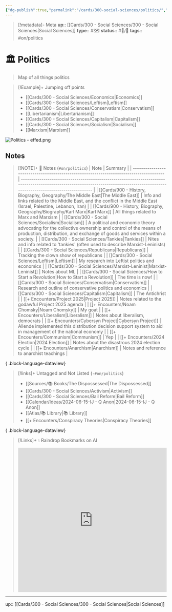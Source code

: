```yaml
---
{"dg-publish":true,"permalink":"/cards/300-social-sciences/politics/","title":"Politics"}
---
```


> [!metadata]- Meta
> **up**:: [[Cards/300 - Social Sciences/300 - Social Sciences\|Social Sciences]]
> **type**:: #🗺️ 
> **status**:: #📝/🌱 
> **tags**::  #on/politics 


# 🏛️ Politics

> Map of all things politics

> [!Example]+ Jumping off points
> - [[Cards/300 - Social Sciences/Economics\|Economics]]
> - [[Cards/300 - Social Sciences/Leftism\|Leftism]]
> - [[Cards/300 - Social Sciences/Conservatism\|Conservatism]]
> - [[Libertarianism\|Libertarianism]]
> - [[Cards/300 - Social Sciences/Capitalism\|Capitalism]]
> - [[Cards/300 - Social Sciences/Socialism\|Socialism]]
> - [[Marxism\|Marxism]]


![Politics - effed.png](/img/user/Extras/Attachments/Politics%20-%20effed.png)

## Notes
> [!NOTE]+ 📝 Notes (`#on/politics`)
>  | Note                                                                                    | Summary                                                                                                                                                                            |
> | --------------------------------------------------------------------------------------- | ---------------------------------------------------------------------------------------------------------------------------------------------------------------------------------- |
> | [[Cards/900 - History, Biography, Geography/The Middle East\|The Middle East]]       | Info and links related to the Middle East, and the conflict in the Middle East (Israel, Palestine, Lebanon, Iran)                                                                  |
> | [[Cards/900 - History, Biography, Geography/Biography/Karl Marx\|Karl Marx]]         | All things related to Marx and Marxism                                                                                                                                             |
> | [[Cards/300 - Social Sciences/Socialism\|Socialism]]                                 | A political and economic theory advocating for the collective ownership and control of the means of production, distribution, and exchange of goods and services within a society. |
> | [[Cards/300 - Social Sciences/Tankies\|Tankies]]                                     | Nites and info related to 'tankies' (often used to describe Marxist-Leninists)                                                                                                     |
> | [[Cards/300 - Social Sciences/Republicans\|Republicans]]                             | Tracking the clown show of republicans                                                                                                                                             |
> | [[Cards/300 - Social Sciences/Leftism\|Leftism]]                                     | My research into Leftist politics and economics                                                                                                                                    |
> | [[Cards/300 - Social Sciences/Marxist-Leninist\|Marxist-Leninist]]                   | Notes about ML                                                                                                                                                                     |
> | [[Cards/300 - Social Sciences/How to Start a Revolution\|How to Start a Revolution]] | The time is now!                                                                                                                                                                   |
> | [[Cards/300 - Social Sciences/Conservatism\|Conservatism]]                           | Research and outline of conservative politics and economics                                                                                                                        |
> | [[Cards/300 - Social Sciences/Capitalism\|Capitalism]]                               | The Antichrist                                                                                                                                                                     |
> | [[+ Encounters/Project 2025\|Project 2025]]                                          | Notes related to the godawful Project 2025 agenda                                                                                                                                  |
> | [[+ Encounters/Noam Chomsky\|Noam Chomsky]]                                          | My goat                                                                                                                                                                            |
> | [[+ Encounters/Liberalism\|Liberalism]]                                              | Notes about liberalism, democrats                                                                                                                                                  |
> | [[+ Encounters/Cybersyn Project\|Cybersyn Project]]                                  | Allende implemented this distribution decision support system to aid in management of the national economy                                                                         |
> | [[+ Encounters/Communism\|Communism]]                                                | Yep                                                                                                                                                                                |
> | [[+ Encounters/2024 Election\|2024 Election]]                                        | Notes about the disastrous 2024 election cycle                                                                                                                                     |
> | [[+ Encounters/Anarchism\|Anarchism]]                                                | Notes and reference to anarchist teachings                                                                                                                                         |
> 
{ .block-language-dataview}

> [!links]+ Untagged and Not Listed (`-#on/politics`)
>  - [[Sources/📚 Books/The Dispossessed\|The Dispossessed]]
> - [[Cards/300 - Social Sciences/Activism\|Activism]]
> - [[Cards/300 - Social Sciences/Bail Reform\|Bail Reform]]
> - [[Calendar/Ideas/2024-06-15-IJ - Q Anon\|2024-06-15-IJ - Q Anon]]
> - [[Atlas/📚 Library\|📚 Library]]
> - [[+ Encounters/Conspiracy Theories\|Conspiracy Theories]]
> 
{ .block-language-dataview}

> [!Links]+ 💧 Raindrop Bookmarks on AI
> <iframe style="border: 0; width: 100%; height: 450px;" allowfullscreen frameborder="0" src="https://raindrop.io//politics-34324654"></iframe>

---
up:: [[Cards/300 - Social Sciences/300 - Social Sciences\|Social Sciences]]

